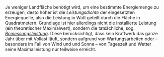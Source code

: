 Je weniger Landfläche benötigt wird, um eine bestimmte Energiemenge zu erzeugen, desto höher ist die *Leistungsdichte* der eingesetzten Energiequelle, also die Leistung in Watt geteilt durch die Fläche in Quadratmetern. Grundlage ist hier allerdings nicht die installierte Leistung (ein theoretischer Maximalwert), sondern die tatsächliche, sog. <a href="https://www.energie-lexikon.info/bemessungsleistung.html" target="_blank">*Bemessungsleistung*</a>. Diese berücksichtigt, dass kein Kraftwerk das ganze Jahr über mit Vollast läuft, sondern aufgrund von Wartungsarbeiten oder – besonders im Fall von Wind und und Sonne – von Tageszeit und Wetter seine Maximalleistung nur teilweise erreicht.


